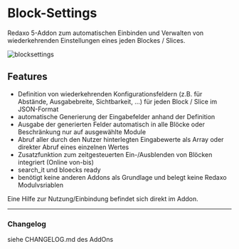 ﻿Block-Settings
==============

Redaxo 5-Addon zum automatischen Einbinden und Verwalten von wiederkehrenden Einstellungen eines jeden Blockes / Slices.


![blocksettings](https://user-images.githubusercontent.com/4291047/100097706-391d7480-2e5d-11eb-9b44-0f0d2656bb88.jpg)

Features
--------
- Definition von wiederkehrenden Konfigurationsfeldern (z.B. für Abstände, Ausgabebreite, Sichtbarkeit, ...) für jeden Block / Slice im JSON-Format
- automatische Generierung der Eingabefelder anhand der Definition
- Ausgabe der generierten Felder automatisch in alle Blöcke oder Beschränkung nur auf ausgewählte Module
- Abruf aller durch den Nutzer hinterlegten Eingabewerte als Array oder direkter Abruf eines einzelnen Wertes
- Zusatzfunktion zum zeitgesteuerten Ein-/Ausblenden von Blöcken integriert (Online von-bis)
- search_it und bloecks ready
- benötigt keine anderen Addons als Grundlage und belegt keine Redaxo Modulvsriablen

Eine Hilfe zur Nutzung/Einbindung befindet sich direkt im Addon.

-----

### Changelog
siehe CHANGELOG.md des AddOns
